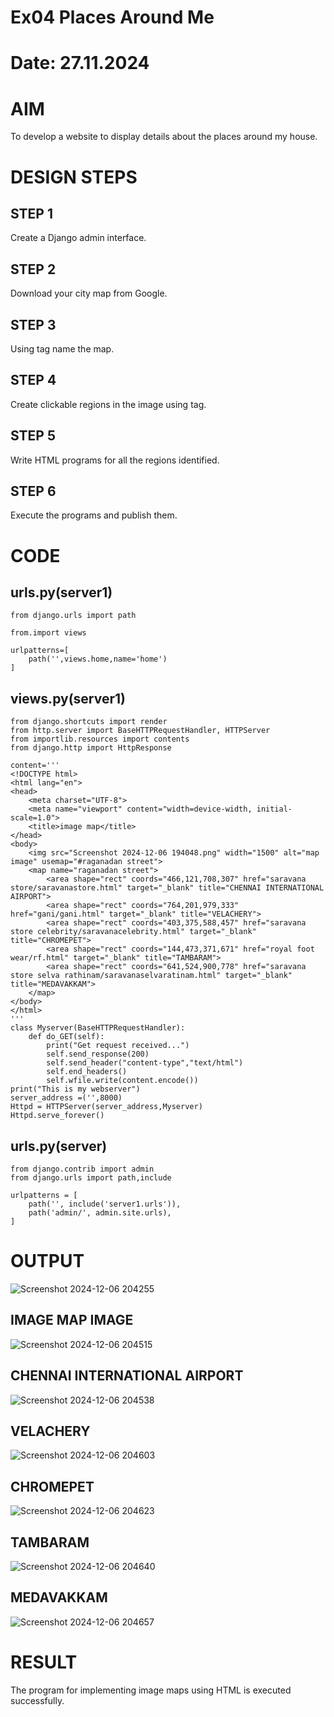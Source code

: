 # Ex04 Places Around Me
# Date: 27.11.2024
# AIM
To develop a website to display details about the places around my house.

# DESIGN STEPS
## STEP 1
Create a Django admin interface.

## STEP 2
Download your city map from Google.

## STEP 3
Using <map> tag name the map.

## STEP 4
Create clickable regions in the image using <area> tag.

## STEP 5
Write HTML programs for all the regions identified.

## STEP 6
Execute the programs and publish them.

# CODE
## urls.py(server1)
~~~
from django.urls import path  

from.import views  

urlpatterns=[  
    path('',views.home,name='home')  
]
~~~
## views.py(server1)  
~~~ 
from django.shortcuts import render
from http.server import BaseHTTPRequestHandler, HTTPServer
from importlib.resources import contents
from django.http import HttpResponse

content='''
<!DOCTYPE html>
<html lang="en">
<head>
    <meta charset="UTF-8">
    <meta name="viewport" content="width=device-width, initial-scale=1.0">
    <title>image map</title>
</head>
<body>
    <img src="Screenshot 2024-12-06 194048.png" width="1500" alt="map image" usemap="#raganadan street">
    <map name="raganadan street">
        <area shape="rect" coords="466,121,708,307" href="saravana store/saravanastore.html" target="_blank" title="CHENNAI INTERNATIONAL AIRPORT">
        <area shape="rect" coords="764,201,979,333" href="gani/gani.html" target="_blank" title="VELACHERY">
        <area shape="rect" coords="403,375,588,457" href="saravana store celebrity/saravanacelebrity.html" target="_blank" title="CHROMEPET">
        <area shape="rect" coords="144,473,371,671" href="royal foot wear/rf.html" target="_blank" title="TAMBARAM">
        <area shape="rect" coords="641,524,900,778" href="saravana store selva rathinam/saravanaselvaratinam.html" target="_blank" title="MEDAVAKKAM">
    </map>
</body>
</html>
'''
class Myserver(BaseHTTPRequestHandler):
    def do_GET(self):
        print("Get request received...")
        self.send_response(200)
        self.send_header("content-type","text/html")
        self.end_headers()
        self.wfile.write(content.encode())
print("This is my webserver")
server_address =('',8000)
Httpd = HTTPServer(server_address,Myserver)
Httpd.serve_forever()
~~~
## urls.py(server)
~~~
from django.contrib import admin  
from django.urls import path,include  

urlpatterns = [  
    path('', include('server1.urls')),  
    path('admin/', admin.site.urls),  
]
~~~
# OUTPUT
![Screenshot 2024-12-06 204255](https://github.com/user-attachments/assets/fd62e994-7db7-41c3-b071-006695c390ca)

## IMAGE MAP IMAGE
![Screenshot 2024-12-06 204515](https://github.com/user-attachments/assets/85c2eaab-2519-42a9-82fd-4d791ce7889b)

## CHENNAI INTERNATIONAL AIRPORT
![Screenshot 2024-12-06 204538](https://github.com/user-attachments/assets/f22126c3-a0b6-4adb-9d62-a8ca4a61061c)

## VELACHERY
![Screenshot 2024-12-06 204603](https://github.com/user-attachments/assets/8ac14c78-4fd8-4e6d-88a5-00eec07b62d4)

## CHROMEPET
![Screenshot 2024-12-06 204623](https://github.com/user-attachments/assets/47c16055-1290-4028-a163-09456d148da0)

## TAMBARAM
![Screenshot 2024-12-06 204640](https://github.com/user-attachments/assets/cda636a9-e06d-410a-9407-061edbd502d5)

## MEDAVAKKAM
![Screenshot 2024-12-06 204657](https://github.com/user-attachments/assets/5524a262-3663-4c35-a1ef-5a8aedaaf31e)


# RESULT
The program for implementing image maps using HTML is executed successfully.
